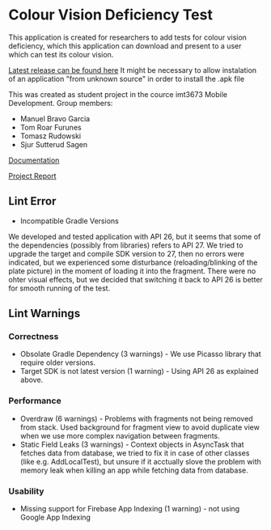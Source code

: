 # Colour Vision Deficiency Test

This application is created for researchers to add tests for colour vision deficiency,
which this application can download and present to a user which can test its colour vision.

[Latest release can be found here](https://github.com/tomme87/Colour-Vision-Deficiency-Test/releases)
It might be necessary to allow instalation of an application "from unknown source" in order to install the .apk file

This was created as student project in the cource imt3673 Mobile Development.
Group members:
* Manuel Bravo Garcia
* Tom Roar Furunes
* Tomasz Rudowski
* Sjur Sutterud Sagen

[Documentation](https://github.com/tomme87/Colour-Vision-Deficiency-Test/blob/master/docs/Home.md)

[Project Report](https://github.com/tomme87/Colour-Vision-Deficiency-Test/blob/master/docs/imt3673_project_report.pdf)

## Lint Error ##
* Incompatible Gradle Versions

We developed and tested application with API 26, but it seems that some of the dependencies (possibly from libraries) refers to API 27. We tried to upgrade the target and compile SDK version to 27, then no errors were indicated, but we experienced some disturbance (reloading/blinking of the plate picture) in the moment of loading it into the fragment. There were no ohter visual effects, but we decided that switching it back to API 26 is better for smooth running of the test. 

## Lint Warnings ##
### Correctness ###
* Obsolate Gradle Dependency (3 warnings) -  We use Picasso library that require older versions.
* Target SDK is not latest version (1 warning) - Using API 26 as explained above.
### Performance ###
* Overdraw (6 warnings) - Problems with fragments not being removed from stack. Used background for fragment view to avoid duplicate view when we use more complex navigation between fragments.
* Static Field Leaks (3 warnings) - Context objects in AsyncTask that fetches data from database, we tried to fix it in case of other classes (like e.g. AddLocalTest), but unsure if it acctually slove the problem with memory leak when killing an app while fetching data from database.
### Usability ###
* Missing support for Firebase App Indexing (1 warning) - not using Google App Indexing
